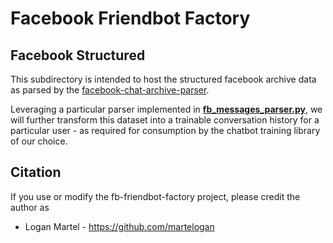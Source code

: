 # Facebook Friendbot Factory

## Facebook Structured

This subdirectory is intended to host the structured facebook archive data
as parsed by the [facebook-chat-archive-parser](https://github.com/ownaginatious/fbchat-archive-parser/). 

Leveraging a particular parser implemented in **[fb\_messages\_parser.py](../../python/fb_messages_parser.py)**, we will further transform this dataset into a trainable conversation history for a particular user - as required for consumption by the chatbot training library of our choice.

## Citation

If you use or modify the fb-friendbot-factory project, please credit the author as

* Logan Martel - https://github.com/martelogan
